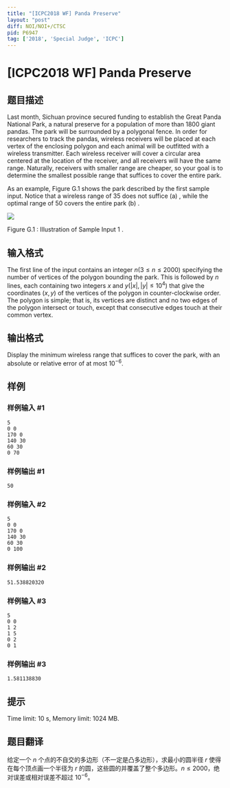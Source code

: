 ```yaml
---
title: "[ICPC2018 WF] Panda Preserve"
layout: "post"
diff: NOI/NOI+/CTSC
pid: P6947
tag: ['2018', 'Special Judge', 'ICPC']
---
```

# [ICPC2018 WF] Panda Preserve
## 题目描述



Last month, Sichuan province secured funding to establish the Great Panda National Park, a natural preserve for a population of more than $1 800$ giant pandas. The park will be surrounded by a polygonal fence. In order for researchers to track the pandas, wireless receivers will be placed at each vertex of the enclosing polygon and each animal will be outfitted with a wireless transmitter. Each wireless receiver will cover a circular area centered at the location of the receiver, and all receivers will have the same range. Naturally, receivers with smaller range are cheaper, so your goal is to determine the smallest possible range that suffices to cover the entire park.

As an example, Figure G.1 shows the park described by the first sample input. Notice that a wireless range of $35$ does not suffice (a) , while the optimal range of $50$ covers the entire park (b) .

![](https://onlinejudgeimages.s3-ap-northeast-1.amazonaws.com/problem/15695/1.png)

Figure G.1 : Illustration of Sample Input $1$ .


## 输入格式



The first line of the input contains an integer $n (3 \le n \le 2 000)$ specifying the number of vertices of the polygon bounding the park. This is followed by $n$ lines, each containing two integers $x$ and $y (|x|, |y| \le 10^{4})$ that give the coordinates $(x , y)$ of the vertices of the polygon in counter-clockwise order. The polygon is simple; that is, its vertices are distinct and no two edges of the polygon intersect or touch, except that consecutive edges touch at their common vertex.


## 输出格式



Display the minimum wireless range that suffices to cover the park, with an absolute or relative error of at most $10^{−6}.$


## 样例

### 样例输入 #1
```
5
0 0
170 0
140 30
60 30
0 70

```
### 样例输出 #1
```
50

```
### 样例输入 #2
```
5
0 0
170 0
140 30
60 30
0 100

```
### 样例输出 #2
```
51.538820320

```
### 样例输入 #3
```
5
0 0
1 2
1 5
0 2
0 1

```
### 样例输出 #3
```
1.581138830

```
## 提示

Time limit: 10 s, Memory limit: 1024 MB. 


## 题目翻译

给定一个 $n$ 个点的不自交的多边形（不一定是凸多边形），求最小的圆半径 $r$ 使得在每个顶点画一个半径为 $r$ 的圆，这些圆的并覆盖了整个多边形。$n \le 2000$，绝对误差或相对误差不超过 $10^{-6}$。
